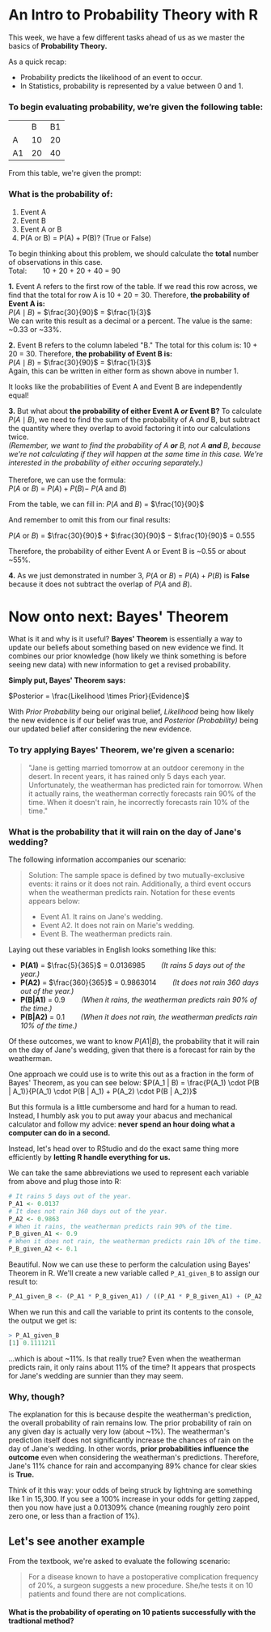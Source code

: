# An Intro to Probability Theory with R

This week, we have a few different tasks ahead of us as we master the basics of **Probability Theory.**

As a quick recap:
- Probability predicts the likelihood of an event to occur.
- In Statistics, probability is represented by a value between 0 and 1.


### To begin evaluating probability, we’re given the following table:

|    |    |    |
|----|----|----|  
|    | B  | B1 |
| A  | 10 | 20 |
| A1 | 20 | 40 |

From this table, we're given the prompt:
### What is the probability of:
1. Event A
2. Event B
3. Event A or B
4. P(A or B) = P(A) + P(B)? (True or False)

To begin thinking about this problem, we should calculate the **total** number of observations in this case.
<br>Total:  &nbsp;&nbsp;&nbsp;&nbsp;&nbsp;&nbsp; 10 + 20 + 20 + 40 = 90<br />

**1.** Event A refers to the first row of the table. If we read this row across, we find that the total for row A is 10 + 20 = 30. Therefore, **the probability of Event A is:**
<br>$P(A \mid B)$ $=$ 	$\frac{30}{90}$ $=$ 	$\frac{1}{3}$<br />
We can write this result as a decimal or a percent. The value is the same: ~0.33 or ~33%.

**2.** Event B refers to the column labeled "B." The total for this colum is: 10 + 20 = 30. Therefore, **the probability of Event B is:**
<br>$P(A \mid B)$ $=$ 	$\frac{30}{90}$ $=$ 	$\frac{1}{3}$<br />
Again, this can be written in either form as shown above in number 1.

It looks like the probabilities of Event A and Event B are independently equal!

**3.** But what about **the probability of either Event A *or* Event B?** To calculate $P(A \mid B)$, we need to find the sum of the probability of A *and* B, but subtract the quantity where they overlap to avoid factoring it into our calculations twice.
<br> *(Remember, we want to find the probability of A **or** B, not A **and** B, because we're not calculating if they will happen at the same time in this case. We're interested in the probability of either occuring separately.)* <br />
<br> Therefore, we can use the formula:<br />
$P(A \text{ or } B)$ $=$ $P(A)+P(B)-$ $P(A \text{ and } B)$

From the table, we can fill in:
$P(A \text{ and } B)$ $=$ $\frac{10}{90}$

And remember to omit this from our final results:

$P(A \text{ or } B)$ $=$ $\frac{30}{90}$ $+$ $\frac{30}{90}$ $-$ $\frac{10}{90}$ $=$ $0.555$

Therefore, the probability of either Event A or Event B is ~0.55 or about ~55%.

**4.** As we just demonstrated in number 3, $P(A \text{ or } B)$ $=$ $P(A) + P(B)$ is **False** because it does not subtract the overlap of $P(A \text{ and } B)$.


# Now onto next: Bayes' Theorem
What is it and why is it useful? **Bayes' Theorem** is essentially a way to update our beliefs about something based on new evidence we find. It combines our prior knowledge (how likely we think something is before seeing new data) with new information to get a revised probability.

**Simply put, Bayes' Theorem says:**

$Posterior = \frac{Likelihood \times Prior}{Evidence}$

With *Prior Probability* being our original belief, *Likelihood* being how likely the new evidence is if our belief was true, and *Posterior (Probability)* being our updated belief after considering the new evidence.

### To try applying Bayes' Theorem, we're given a scenario:
> "Jane is getting married tomorrow at an outdoor ceremony in the desert. In recent years, it has rained only 5 days each year. Unfortunately, the weatherman has predicted rain for tomorrow. When it actually rains, the weatherman correctly forecasts rain 90% of the time. When it doesn't rain, he incorrectly forecasts rain 10% of the time."

### What is the probability that it will rain on the day of Jane's wedding? 
The following information accompanies our scenario:
> Solution: The sample space is defined by two mutually-exclusive events: it rains or it does not rain. Additionally, a third event occurs when the weatherman predicts rain. Notation for these events appears below:
> 
> - Event A1. It rains on Jane's wedding.
> - Event A2. It does not rain on Marie's wedding.
> - Event B. The weatherman predicts rain.

Laying out these variables in English looks something like this:
- **P(A1)** = $\frac{5}{365}$ = 0.0136985 &nbsp;&nbsp;&nbsp;&nbsp;&nbsp;&nbsp; *(It rains 5 days out of the year.)*
- **P(A2)** = $\frac{360}{365}$ = 0.9863014 &nbsp;&nbsp;&nbsp;&nbsp;&nbsp;&nbsp; *(It does not rain 360 days out of the year.)*
- **P(B|A1)** = 0.9 &nbsp;&nbsp;&nbsp;&nbsp;&nbsp;&nbsp; *(When it rains, the weatherman predicts rain 90% of the time.)*
- **P(B|A2)** = 0.1 &nbsp;&nbsp;&nbsp;&nbsp;&nbsp;&nbsp; *(When it does not rain, the weatherman predicts rain 10% of the time.)*

Of these outcomes, we want to know $P(A1|B)$, the probability that it will rain on the day of Jane's wedding, given that there is a forecast for rain by the weatherman.

One approach we could use is to write this out as a fraction in the form of Bayes' Theorem, as you can see below:
$P(A_1 | B) = \frac{P(A_1) \cdot P(B | A_1)}{P(A_1) \cdot P(B | A_1) + P(A_2) \cdot P(B | A_2)}$

But this formula is a little cumbersome and hard for a human to read. Instead, I humbly ask you to put away your abacus and mechanical calculator and follow my advice: **never spend an hour doing what a computer can do in a second.**

Instead, let's head over to RStudio and do the exact same thing more efficiently by **letting R handle everything for us.**

We can take the same abbreviations we used to represent each variable from above and plug those into R:

```R
# It rains 5 days out of the year.
P_A1 <- 0.0137
# It does not rain 360 days out of the year.
P_A2 <- 0.9863
# When it rains, the weatherman predicts rain 90% of the time.
P_B_given_A1 <- 0.9
# When it does not rain, the weatherman predicts rain 10% of the time.
P_B_given_A2 <- 0.1
```

Beautiful. Now we can use these to perform the calculation using Bayes' Theorem in R. We'll create a new variable called `P_A1_given_B` to assign our result to:

```R
P_A1_given_B <- (P_A1 * P_B_given_A1) / ((P_A1 * P_B_given_A1) + (P_A2 * P_B_given_A2))
```
When we run this and call the variable to print its contents to the console, the output we get is:
```R
> P_A1_given_B
[1] 0.1111211
```
...which is about ~11%. Is that really true? Even when the weatherman predicts rain, it only rains about 11% of the time? It appears that prospects for Jane's wedding are sunnier than they may seem.

### Why, though?
The explanation for this is because despite the weatherman's prediction, the overall probability of rain remains low. The prior probability of rain on any given day is actually very low (about ~1%). The weatherman's prediction itself does not significantly increase the chances of rain on the day of Jane's wedding. In other words, **prior probabilities influence the outcome** even when considering the weatherman's predictions. Therefore, Jane's 11% chance for rain and accompanying 89% chance for clear skies is **True.**

Think of it this way: your odds of being struck by lightning are something like 1 in 15,300. If you see a 100% increase in your odds for getting zapped, then you now have just a 0.01309% chance (meaning roughly zero point zero one, or less than a fraction of 1%).

## Let's see another example
From the textbook, we're asked to evaluate the following scenario:
> For a disease known to have a postoperative complication frequency of 20%, a surgeon suggests a new procedure. She/he tests it on 10 patients and found there are not complications.

#### What is the probability of operating on 10 patients successfully with the tradtional method?

